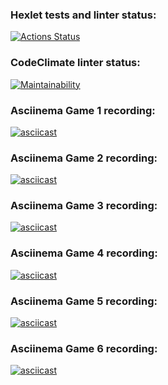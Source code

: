 ### Hexlet tests and linter status:
[![Actions Status](https://github.com/DenisX95/java-project-61/actions/workflows/hexlet-check.yml/badge.svg)](https://github.com/DenisX95/java-project-61/actions)

### CodeClimate linter status:
[![Maintainability](https://api.codeclimate.com/v1/badges/570f4776d899645c8dda/maintainability)](https://codeclimate.com/github/DenisX95/java-project-61/maintainability)

### Asciinema Game 1 recording:
[![asciicast](https://asciinema.org/a/aEclZcv4lYp6xjwBybeBzflru.svg)](https://asciinema.org/a/aEclZcv4lYp6xjwBybeBzflru)

### Asciinema Game 2 recording:
[![asciicast](https://asciinema.org/a/NP7BRPWQUiezjQbO1FjmBmk1z.svg)](https://asciinema.org/a/NP7BRPWQUiezjQbO1FjmBmk1z)

### Asciinema Game 3 recording:
[![asciicast](https://asciinema.org/a/yU0xyXKFHWiUUUKV2D5C6BvDf.svg)](https://asciinema.org/a/yU0xyXKFHWiUUUKV2D5C6BvDf)

### Asciinema Game 4 recording:
[![asciicast](https://asciinema.org/a/I4YQMbrmyhrGtHzFuvEXYIo7L.svg)](https://asciinema.org/a/I4YQMbrmyhrGtHzFuvEXYIo7L)

### Asciinema Game 5 recording:
[![asciicast](https://asciinema.org/a/iN3rRlIHUOseKlizgjUvevDG8.svg)](https://asciinema.org/a/iN3rRlIHUOseKlizgjUvevDG8)

### Asciinema Game 6 recording:
[![asciicast](https://asciinema.org/a/juB3jqfloAvQcEgHPNNK8vCW2.svg)](https://asciinema.org/a/juB3jqfloAvQcEgHPNNK8vCW2)
